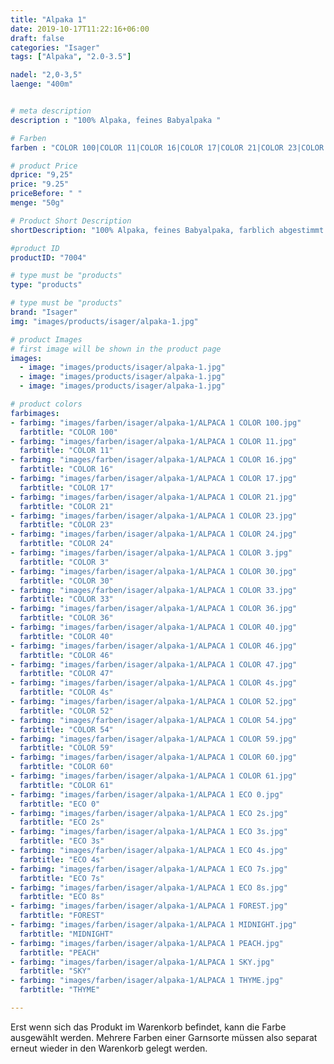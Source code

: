 ```yaml
---
title: "Alpaka 1"
date: 2019-10-17T11:22:16+06:00
draft: false
categories: "Isager"
tags: ["Alpaka", "2.0-3.5"]

nadel: "2,0-3,5" 
laenge: "400m"	


# meta description
description : "100% Alpaka, feines Babyalpaka "

# Farben
farben : "COLOR 100|COLOR 11|COLOR 16|COLOR 17|COLOR 21|COLOR 23|COLOR 24|COLOR 3|COLOR 30|COLOR 33|COLOR 36|COLOR 40|COLOR 46|COLOR 47|COLOR 4s|COLOR 52|COLOR 54|COLOR 59|COLOR 60|COLOR 61|ECO 0|ECO 2s|ECO 3s|ECO 4s|ECO 7s|ECO 8s|FOREST|MIDNIGHT|PEACH|SKY|THYME"

# product Price
dprice: "9,25"
price: "9.25"
priceBefore: " "
menge: "50g"

# Product Short Description
shortDescription: "100% Alpaka, feines Babyalpaka, farblich abgestimmt auf alle anderen Isager-Garne"

#product ID
productID: "7004"

# type must be "products"
type: "products"

# type must be "products"
brand: "Isager"
img: "images/products/isager/alpaka-1.jpg"   

# product Images
# first image will be shown in the product page
images:
  - image: "images/products/isager/alpaka-1.jpg"
  - image: "images/products/isager/alpaka-1.jpg"
  - image: "images/products/isager/alpaka-1.jpg"

# product colors
farbimages:
- farbimg: "images/farben/isager/alpaka-1/ALPACA 1 COLOR 100.jpg"	
  farbtitle: "COLOR 100"
- farbimg: "images/farben/isager/alpaka-1/ALPACA 1 COLOR 11.jpg"	
  farbtitle: "COLOR 11"
- farbimg: "images/farben/isager/alpaka-1/ALPACA 1 COLOR 16.jpg"	
  farbtitle: "COLOR 16"
- farbimg: "images/farben/isager/alpaka-1/ALPACA 1 COLOR 17.jpg"	
  farbtitle: "COLOR 17"
- farbimg: "images/farben/isager/alpaka-1/ALPACA 1 COLOR 21.jpg"	
  farbtitle: "COLOR 21"
- farbimg: "images/farben/isager/alpaka-1/ALPACA 1 COLOR 23.jpg"	
  farbtitle: "COLOR 23"
- farbimg: "images/farben/isager/alpaka-1/ALPACA 1 COLOR 24.jpg"	
  farbtitle: "COLOR 24"
- farbimg: "images/farben/isager/alpaka-1/ALPACA 1 COLOR 3.jpg"	
  farbtitle: "COLOR 3"
- farbimg: "images/farben/isager/alpaka-1/ALPACA 1 COLOR 30.jpg"	
  farbtitle: "COLOR 30"
- farbimg: "images/farben/isager/alpaka-1/ALPACA 1 COLOR 33.jpg"	
  farbtitle: "COLOR 33"
- farbimg: "images/farben/isager/alpaka-1/ALPACA 1 COLOR 36.jpg"	
  farbtitle: "COLOR 36"
- farbimg: "images/farben/isager/alpaka-1/ALPACA 1 COLOR 40.jpg"	
  farbtitle: "COLOR 40"
- farbimg: "images/farben/isager/alpaka-1/ALPACA 1 COLOR 46.jpg"	
  farbtitle: "COLOR 46"
- farbimg: "images/farben/isager/alpaka-1/ALPACA 1 COLOR 47.jpg"	
  farbtitle: "COLOR 47"
- farbimg: "images/farben/isager/alpaka-1/ALPACA 1 COLOR 4s.jpg"	
  farbtitle: "COLOR 4s"
- farbimg: "images/farben/isager/alpaka-1/ALPACA 1 COLOR 52.jpg"	
  farbtitle: "COLOR 52"
- farbimg: "images/farben/isager/alpaka-1/ALPACA 1 COLOR 54.jpg"	
  farbtitle: "COLOR 54"
- farbimg: "images/farben/isager/alpaka-1/ALPACA 1 COLOR 59.jpg"	
  farbtitle: "COLOR 59"
- farbimg: "images/farben/isager/alpaka-1/ALPACA 1 COLOR 60.jpg"	
  farbtitle: "COLOR 60"
- farbimg: "images/farben/isager/alpaka-1/ALPACA 1 COLOR 61.jpg"	
  farbtitle: "COLOR 61"
- farbimg: "images/farben/isager/alpaka-1/ALPACA 1 ECO 0.jpg"	
  farbtitle: "ECO 0"
- farbimg: "images/farben/isager/alpaka-1/ALPACA 1 ECO 2s.jpg"	
  farbtitle: "ECO 2s"
- farbimg: "images/farben/isager/alpaka-1/ALPACA 1 ECO 3s.jpg"	
  farbtitle: "ECO 3s"
- farbimg: "images/farben/isager/alpaka-1/ALPACA 1 ECO 4s.jpg"	
  farbtitle: "ECO 4s"
- farbimg: "images/farben/isager/alpaka-1/ALPACA 1 ECO 7s.jpg"	
  farbtitle: "ECO 7s"
- farbimg: "images/farben/isager/alpaka-1/ALPACA 1 ECO 8s.jpg"	
  farbtitle: "ECO 8s"
- farbimg: "images/farben/isager/alpaka-1/ALPACA 1 FOREST.jpg"	
  farbtitle: "FOREST"
- farbimg: "images/farben/isager/alpaka-1/ALPACA 1 MIDNIGHT.jpg"	
  farbtitle: "MIDNIGHT"
- farbimg: "images/farben/isager/alpaka-1/ALPACA 1 PEACH.jpg"	
  farbtitle: "PEACH"
- farbimg: "images/farben/isager/alpaka-1/ALPACA 1 SKY.jpg"	
  farbtitle: "SKY"
- farbimg: "images/farben/isager/alpaka-1/ALPACA 1 THYME.jpg"	
  farbtitle: "THYME"

---
```


Erst wenn sich das Produkt im Warenkorb befindet, kann die Farbe ausgewählt werden.
Mehrere Farben einer Garnsorte müssen also separat erneut wieder in den Warenkorb gelegt werden.
